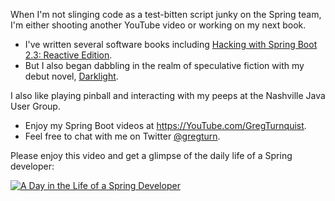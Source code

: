 When I'm not slinging code as a test-bitten script junky on the Spring team, I'm either shooting another YouTube video or working on my next book.

* I've written several software books including [Hacking with Spring Boot 2.3: Reactive Edition](https://www.amazon.com/dp/B086722L4L).
* But I also began dabbling in the realm of speculative fiction with my debut novel, [Darklight](https://www.amazon.com/Darklight-Coming-Age-Fantasy-Book-ebook/dp/B07C99CNS8).

I also like playing pinball and interacting with my peeps at the Nashville Java User Group.

* Enjoy my Spring Boot videos at https://YouTube.com/GregTurnquist.
* Feel free to chat with me on Twitter [@gregturn](https://twitter.com/gregturn).

Please enjoy this video and get a glimpse of the daily life of a Spring developer:

[![A Day in the Life of a Spring Developer](https://img.youtube.com/vi/eBWm1l1AZF8/0.jpg)](https://www.youtube.com/watch?v=eBWm1l1AZF8)
